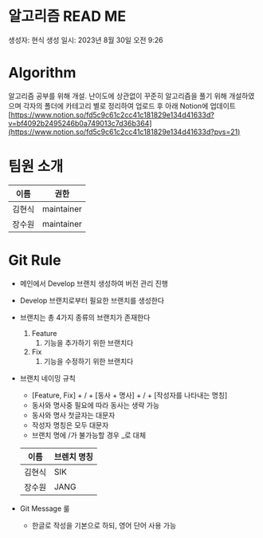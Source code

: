 # 알고리즘 READ ME

생성자: 현식
생성 일시: 2023년 8월 30일 오전 9:26

# Algorithm

알고리즘 공부를 위해 개설.
난이도에 상관없이 꾸준히 알고리즘을 풀기 위해 개설하였으며 각자의 폴더에 카테고리 별로 정리하여 업로드 후 아래 Notion에 업데이트
<br>
[https://www.notion.so/fd5c9c61c2cc41c181829e134d41633d?v=bf4092b2495246b0a749013c7d36b364](https://www.notion.so/fd5c9c61c2cc41c181829e134d41633d?pvs=21)

# 팀원 소개

| 이름 | 권한 |
| --- | --- |
| 김현식 | maintainer |
| 장수원 | maintainer |

# Git Rule

- 메인에서 Develop 브랜치 생성하여 버전 관리 진행
- Develop 브랜치로부터 필요한 브랜치를 생성한다
- 브랜치는 총 4가지 종류의 브랜치가 존재한다
    1. Feature
        1. 기능을 추가하기 위한 브랜치다
    2. Fix
        1. 기능을 수정하기 위한 브랜치다
- 브랜치 네이밍 규칙
    - [Feature, Fix] + / + [동사 + 명사] + / + [작성자를 나타내는 명칭]
    - 동사와 명사중 필요에 따라 동사는 생략 가능
    - 동사와 명사 첫글자는 대문자
    - 작성자 명칭은 모두 대문자
    - 브랜치 명에 /가 불가능할 경우 _로 대체
    
    | 이름 | 브렌치 명칭 |
    | --- | --- |
    | 김현식 | SIK |
    | 장수원 | JANG |
- Git Message 룰
    - 한글로 작성을 기본으로 하되, 영어 단어 사용 가능

